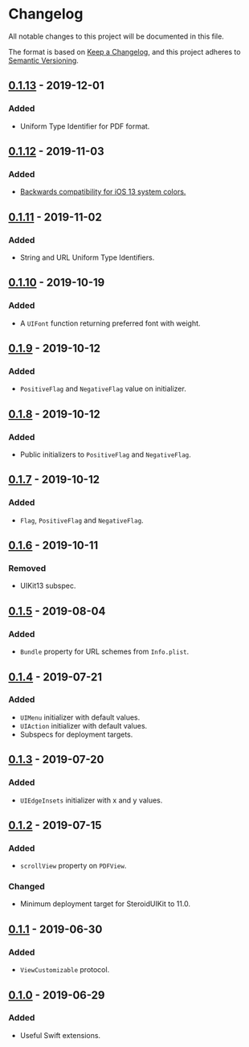 # Changelog
All notable changes to this project will be documented in this file.

The format is based on [Keep a Changelog](https://keepachangelog.com/en/1.0.0/),
and this project adheres to [Semantic Versioning](https://semver.org/spec/v2.0.0.html).

## [0.1.13] - 2019-12-01
### Added
- Uniform Type Identifier for PDF format.

## [0.1.12] - 2019-11-03
### Added
- [Backwards compatibility for iOS 13 system colors.](https://noahgilmore.com/blog/dark-mode-uicolor-compatibility)

## [0.1.11] - 2019-11-02
### Added
- String and URL Uniform Type Identifiers.

## [0.1.10] - 2019-10-19
### Added
- A `UIFont` function returning preferred font with weight.

## [0.1.9] - 2019-10-12
### Added
- `PositiveFlag` and `NegativeFlag` value on initializer.

## [0.1.8] - 2019-10-12
### Added
- Public initializers to `PositiveFlag` and `NegativeFlag`.

## [0.1.7] - 2019-10-12
### Added
- `Flag`, `PositiveFlag` and `NegativeFlag`.

## [0.1.6] - 2019-10-11
### Removed
- UIKit13 subspec.

## [0.1.5] - 2019-08-04
### Added
- `Bundle` property for URL schemes from `Info.plist`.

## [0.1.4] - 2019-07-21
### Added
- `UIMenu` initializer with default values.
- `UIAction` initializer with default values.
- Subspecs for deployment targets.

## [0.1.3] - 2019-07-20
### Added
- `UIEdgeInsets` initializer with x and y values.

## [0.1.2] - 2019-07-15
### Added
- `scrollView` property on `PDFView`.

### Changed
- Minimum deployment target for SteroidUIKit to 11.0.

## [0.1.1] - 2019-06-30
### Added
- `ViewCustomizable` protocol.

## [0.1.0] - 2019-06-29
### Added
- Useful Swift extensions.

[0.1.13]: https://github.com/jasonnam/Steroid/compare/0.1.12...0.1.13
[0.1.12]: https://github.com/jasonnam/Steroid/compare/0.1.11...0.1.12
[0.1.11]: https://github.com/jasonnam/Steroid/compare/0.1.10...0.1.11
[0.1.10]: https://github.com/jasonnam/Steroid/compare/0.1.9...0.1.10
[0.1.9]: https://github.com/jasonnam/Steroid/compare/0.1.8...0.1.9
[0.1.8]: https://github.com/jasonnam/Steroid/compare/0.1.7...0.1.8
[0.1.7]: https://github.com/jasonnam/Steroid/compare/0.1.6...0.1.7
[0.1.6]: https://github.com/jasonnam/Steroid/compare/0.1.5...0.1.6
[0.1.5]: https://github.com/jasonnam/Steroid/compare/0.1.4...0.1.5
[0.1.4]: https://github.com/jasonnam/Steroid/compare/0.1.3...0.1.4
[0.1.3]: https://github.com/jasonnam/Steroid/compare/0.1.2...0.1.3
[0.1.2]: https://github.com/jasonnam/Steroid/compare/0.1.1...0.1.2
[0.1.1]: https://github.com/jasonnam/Steroid/compare/0.1.0...0.1.1
[0.1.0]: https://github.com/jasonnam/Steroid/releases/tag/0.1.0
